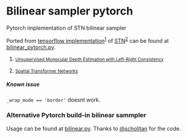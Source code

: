 # Bilinear sampler pytorch
Pytorch implementation of STN bilinear sampler 

Ported from [tensorflow implementation](https://github.com/mrharicot/monodepth/blob/master/bilinear_sampler.py)<sup id="a1">[1](#f1)</sup> of [STN](https://github.com/daviddao/spatial-transformer-tensorflow/blob/master/spatial_transformer.py)<sup id="a2">[2](#f2)</sup> can be found at [bilinear_pytorch.py](https://github.com/alwynmathew/bilinear-sampler-pytorch/blob/master/bilinear_pytorch.py).

1. <small id="f1"> [Unsupervised Monocular Depth Estimation with Left-Right Consistency](https://arxiv.org/pdf/1609.03677.pdf)   </small>

2. <small id="f2"> [Spatial Transformer Networks](https://arxiv.org/pdf/1506.02025.pdf)  </small>

##### Known issue

```_wrap_mode == 'border'``` doesnt work.

### Alternative Pytorch build-in bilinear sammpler

Usage can be found at [bilinear.py](https://github.com/alwynmathew/bilinear-sampler-pytorch/blob/master/bilinear.py). Thanks to [@scholltan](https://github.com/scholltan) for the code.



